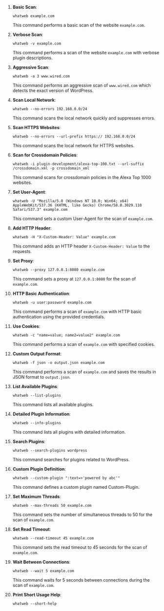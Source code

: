 1. **Basic Scan**:
   ```
   whatweb example.com
   ```
   This command performs a basic scan of the website `example.com`.

2. **Verbose Scan**:
   ```
   whatweb -v example.com
   ```
   This command performs a scan of the website `example.com` with verbose plugin descriptions.

3. **Aggressive Scan**:
   ```
   whatweb -a 3 www.wired.com
   ```
   This command performs an aggressive scan of `www.wired.com` which detects the exact version of WordPress.

4. **Scan Local Network**:
   ```
   whatweb --no-errors 192.168.0.0/24
   ```
   This command scans the local network quickly and suppresses errors.

5. **Scan HTTPS Websites**:
   ```
   whatweb --no-errors --url-prefix https:// 192.168.0.0/24
   ```
   This command scans the local network for HTTPS websites.

6. **Scan for Crossdomain Policies**:
   ```
   whatweb -i plugin-development/alexa-top-100.txt --url-suffix /crossdomain.xml -p crossdomain_xml
   ```
   This command scans for crossdomain policies in the Alexa Top 1000 websites.

7. **Set User-Agent**:
   ```
   whatweb -U "Mozilla/5.0 (Windows NT 10.0; Win64; x64) AppleWebKit/537.36 (KHTML, like Gecko) Chrome/58.0.3029.110 Safari/537.3" example.com
   ```
   This command sets a custom User-Agent for the scan of `example.com`.

8. **Add HTTP Header**:
   ```
   whatweb -H "X-Custom-Header: Value" example.com
   ```
   This command adds an HTTP header `X-Custom-Header: Value` to the requests.

9. **Set Proxy**:
   ```
   whatweb --proxy 127.0.0.1:8080 example.com
   ```
   This command sets a proxy at `127.0.0.1:8080` for the scan of `example.com`.

10. **HTTP Basic Authentication**:
    ```
    whatweb -u user:password example.com
    ```
    This command performs a scan of `example.com` with HTTP basic authentication using the provided credentials.

11. **Use Cookies**:
    ```
    whatweb -c "name=value; name2=value2" example.com
    ```
    This command performs a scan of `example.com` with specified cookies.

12. **Custom Output Format**:
    ```
    whatweb -f json -o output.json example.com
    ```
    This command performs a scan of `example.com` and saves the results in JSON format to `output.json`.

13. **List Available Plugins**:
    ```
    whatweb --list-plugins
    ```
    This command lists all available plugins.

14. **Detailed Plugin Information**:
    ```
    whatweb --info-plugins
    ```
    This command lists all plugins with detailed information.

15. **Search Plugins**:
    ```
    whatweb --search-plugins wordpress
    ```
    This command searches for plugins related to WordPress.

16. **Custom Plugin Definition**:
    ```
    whatweb --custom-plugin ":text=>'powered by abc'"
    ```
    This command defines a custom plugin named Custom-Plugin.

17. **Set Maximum Threads**:
    ```
    whatweb --max-threads 50 example.com
    ```
    This command sets the number of simultaneous threads to 50 for the scan of `example.com`.

18. **Set Read Timeout**:
    ```
    whatweb --read-timeout 45 example.com
    ```
    This command sets the read timeout to 45 seconds for the scan of `example.com`.

19. **Wait Between Connections**:
    ```
    whatweb --wait 5 example.com
    ```
    This command waits for 5 seconds between connections during the scan of `example.com`.

20. **Print Short Usage Help**:
    ```
    whatweb --short-help
    ```
